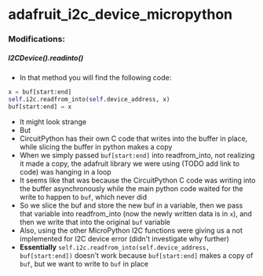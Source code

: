 # adafruit_i2c_device_micropython

### Modifications:

##### I2CDevice().readinto()
- In that method you will find the following code:
```python
x = buf[start:end]
self.i2c.readfrom_into(self.device_address, x)
buf[start:end] = x
```
- It might look strange
- But
- CircuitPython has their own C code that writes into the buffer in place, while slicing the buffer in python makes a copy
- When we simply passed `buf[start:end]` into readfrom_into, not realizing it made a copy, the adafruit library we were using (TODO add link to code) was hanging in a loop 
- It seems like that was because the CircuitPython C code was writing into the buffer asynchronously while the main python code waited for the write to happen to `buf`, which never did
- So we slice the buf and store the new buf in a variable, then we pass that variable into readfrom_into (now the newly written data is in `x`), and then we write that into the original `buf` variable
- Also, using the other MicroPython I2C functions were giving us a not implemented for I2C device error (didn't investigate why further)
- **Essentially** `self.i2c.readfrom_into(self.device_address, buf[start:end])` doesn't work because `buf[start:end]` makes a copy of `buf`, but we want to write to `buf` in place
